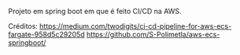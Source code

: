 Projeto em spring boot em que é feito CI/CD na AWS.

Créditos: 
    https://medium.com/twodigits/ci-cd-pipeline-for-aws-ecs-fargate-958d5c29205d
    https://github.com/S-Polimetla/aws-ecs-springboot/